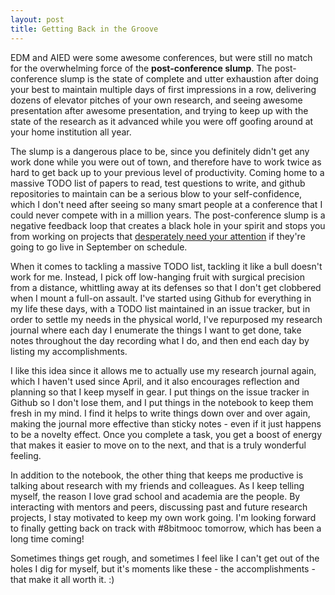 ```yaml
---
layout: post
title: Getting Back in the Groove
---
```


EDM and AIED were some awesome conferences, but were still no match for the
overwhelming force of the **post-conference slump**. The post-conference slump
is the state of complete and utter exhaustion after doing your best to maintain
multiple days of first impressions in a row, delivering dozens of elevator
pitches of your own research, and seeing awesome presentation after awesome
presentation, and trying to keep up with the state of the research as it advanced
while you were off goofing around at your home institution all year.

The slump is a dangerous place to be, since you definitely didn't get any work
done while you were out of town, and therefore have to work twice as hard to get
back up to your previous level of productivity. Coming home to a massive TODO
list of papers to read, test questions to write, and github repositories to
maintain can be a serious blow to your self-confidence, which I don't need after
seeing so many smart people at a conference that I could never compete with in
a million years. The post-conference slump is a negative feedback loop that
creates a black hole in your spirit and stops you from working on projects that
[desperately need your attention](http://8bitmooc.org) if they're going to go
live in September on schedule.

When it comes to tackling a massive TODO list, tackling it like a bull doesn't
work for me. Instead, I pick off low-hanging fruit with surgical precision
from a distance, whittling away at its defenses so that I don't get clobbered
when I mount a full-on assault. I've started using Github for everything in my
life these days, with a TODO list maintained in an issue tracker, but in order
to settle my needs in the physical world, I've repurposed my research journal
where each day I enumerate the things I want to get done, take notes throughout
the day recording what I do, and then end each day by listing my accomplishments.

I like this idea since it allows me to actually use my research journal again,
which I haven't used since April, and it also encourages reflection and planning
so that I keep myself in gear. I put things on the issue tracker in Github so I
don't lose them, and I put things in the notebook to keep them fresh in my mind.
I find it helps to write things down over and over again, making the journal more
effective than sticky notes - even if it just happens to be a novelty effect.
Once you complete a task, you get a boost of energy that makes it easier to move
on to the next, and that is a truly wonderful feeling.

In addition to the notebook, the other thing that keeps me productive is
talking about research with my friends and colleagues. As I keep telling myself,
the reason I love grad school and academia are the people. By interacting
with mentors and peers, discussing past and future research projects, I stay
motivated to keep my own work going. I'm looking forward to finally
getting back on track with #8bitmooc tomorrow, which has been a long time
coming!

Sometimes things get rough, and sometimes I feel like I can't get out of the
holes I dig for myself, but it's moments like these - the accomplishments -
that make it all worth it. :)

